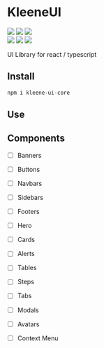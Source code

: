 # KleeneUI 

[![][build]][build-url] [![][npm]][npm-url] [![][license]][license-url]  
[![][dl]][npm-url] [![][stars]][gh-url] [![][commit]][gh-url]

UI Library for react / typescript

## Install


```bash
npm i kleene-ui-core 
```

## Use

## Components

- [ ] Banners
- [ ] Buttons
- [ ] Navbars
- [ ] Sidebars
- [ ] Footers
- [ ] Hero
- [ ] Cards
- [ ] Alerts
- [ ] Tables
- [ ] Steps
- [ ] Tabs
- [ ] Modals
- [ ] Avatars
- [ ] Context Menu


[license]: https://badgen.net/github/license/ggenzone/kleene-ui?color=green
[license-url]: https://github.com/ggenzone/kleene-ui/blob/master/LICENSE
[build]: https://github.com/ggenzone/kleene-ui/actions/workflows/deploy.yml/badge.svg?label=deploy
[build-url]: https://github.com/ggenzone/kleene-ui/actions
[npm]: https://badgen.net/github/tag/ggenzone/kleene-ui?label=version&color=green
[npm-url]: https://www.npmjs.com/package/kleene-ui-core
[dl]: https://badgen.net/npm/dt/kleene-ui-core?label=installs&icon=npm&color=green
[gh-url]: https://github.com/ggenzone/kleene-ui
[commit]: https://badgen.net/github/last-commit/ggenzone/kleene-ui?icon=github&color=green
[stars]: https://badgen.net/github/stars/ggenzone/kleene-ui?color=green
